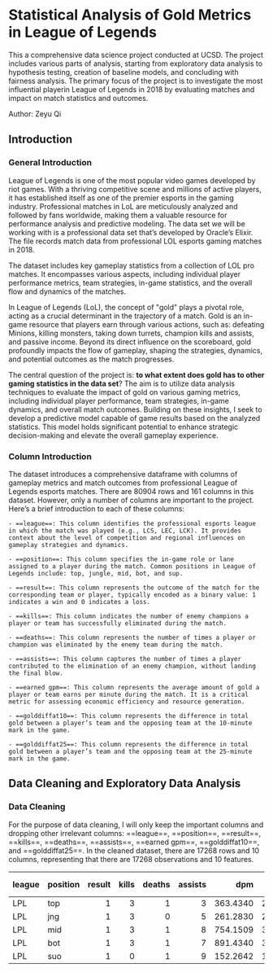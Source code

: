 
# Statistical Analysis of Gold Metrics in League of Legends

 This a comprehensive data science project conducted at UCSD. The project includes various parts of analysis, starting from exploratory data analysis to hypothesis testing, creation of baseline models, and concluding with fairness analysis. The primary focus of the project is to investigate the most influential playerin League of Legends in 2018 by evaluating matches and impact on match statistics and outcomes.

 Author: Zeyu Qi

 ## Introduction
 ### General Introduction

 League of Legends is one of the most popular video games developed by riot games. With a thriving competitive scene and millions of active players, it has established itself as one of the premier esports in the gaming industry. Professional matches in LoL are meticulously analyzed and followed by fans worldwide, making them a valuable resource for performance analysis and predictive modeling. The data set we will be working with is a professional data set that’s developed by Oracle’s Elixir. The file records match data from professional LOL esports gaming matches in 2018.

The dataset includes key gameplay statistics from a collection of LOL pro matches. It encompasses various aspects, including individual player performance metrics, team strategies, in-game statistics, and the overall flow and dynamics of the matches.

In League of Legends (LoL), the concept of "gold" plays a pivotal role, acting as a crucial determinant in the trajectory of a match. Gold is an in-game resource that players earn through various actions, such as:
defeating Minions, killing monsters, taking down turrets, champion kills and assists, and 
passive income. Beyond its direct influence on the scoreboard, gold profoundly impacts the flow of gameplay, shaping the strategies, dynamics, and potential outcomes as the match progresses.

The central question of the project is: **to what extent does gold has to other gaming statistics in the data set**? The aim is to utilize data analysis techniques to evaluate the impact of gold on various gaming metrics, including individual player performance, team strategies, in-game dynamics, and overall match outcomes. Building on these insights, I seek to develop a predictive model capable of game results based on the analyzed statistics. This model holds significant potential to enhance strategic decision-making and elevate the overall gameplay experience.


 ### Column Introduction

 The dataset introduces a comprehensive dataframe with columns of gameplay metrics and match outcomes from professional League of Legends esports matches. There are 80904 rows and 161 columns in this dataset. However, only a number of columns are important to the project. Here’s a brief introduction to each of these columns:

 	- ==league==: This column identifies the professional esports league in which the match was played (e.g., LCS, LEC, LCK). It provides context about the level of competition and regional influences on gameplay strategies and dynamics.

 	- ==position==: This column specifies the in-game role or lane assigned to a player during the match. Common positions in League of Legends include: top, jungle, mid, bot, and sup. 

 	- ==result==: This column represents the outcome of the match for the corresponding team or player, typically encoded as a binary value: 1 indicates a win and 0 indicates a loss.

 	- ==kills==: This column indicates the number of enemy champions a player or team has successfully eliminated during the match.

 	- ==deaths==: This column represents the number of times a player or champion was eliminated by the enemy team during the match.

 	- ==assists==: This column captures the number of times a player contributed to the elimination of an enemy champion, without landing the final blow.

 	- ==earned gpm==: This column represents the average amount of gold a player or team earns per minute during the match. It is a critical metric for assessing economic efficiency and resource generation.

 	- ==golddiffat10==: This column represents the difference in total gold between a player’s team and the opposing team at the 10-minute mark in the game.

 	- ==golddiffat25==: This column represents the difference in total gold between a player’s team and the opposing team at the 25-minute mark in the game.


## Data Cleaning and Exploratory Data Analysis

### Data Cleaning

For the purpose of data cleaning, I will only keep the important columns and dropping other irrelevant columns: ==league==, ==position==, ==result==, ==kills==, ==deaths==, ==assists==, ==earned gpm==, ==golddiffat10==, and ==golddiffat25==. In the cleaned dataset, there are 17268 rows and  10 columns, representing that there are 17268 observations and 10 features. 

| league | position |   result |   kills |   deaths |   assists |   dpm      | 	earned gpm |   golddiffat10 | golddiffat25 |
|:-------|:---------|---------:|--------:|---------:|----------:|-----------:|------------:|---------------:|:-------------|
| LPL    | top      |        1 |       3 |        1 |         3 |   363.4340 |    274.4151 |            5.0 | 1488.0       |
| LPL    | jng      |        1 |       3 |        0 |         5 |   261.2830 |    275.9245 |          182.0 | 2821.0       |
| LPL    | mid      |        1 |       3 |        1 |         8 |   754.1509 |    326.2642 |          255.0 | 1219.0       |
| LPL    | bot      |        1 |       3 |        1 |         7 |   891.4340 |    396.5660 |          554.0 | 3214.0       |
| LPL    | suo      |        1 |       0 |        1 |         9 |   152.2642 |    182.2264 |          -41.0 | 1555.0       |












